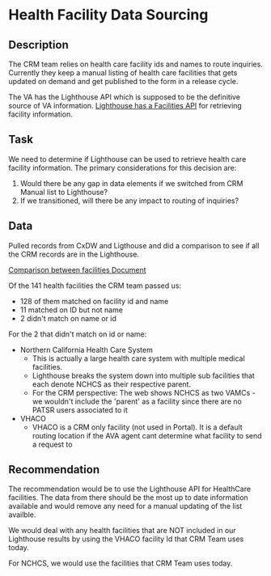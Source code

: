 # Health Facility Data Sourcing

## Description
The CRM team relies on health care facility ids and names to route inquiries.  Currently they keep a manual listing of health care facilities that gets updated on demand and get published to the form in a release cycle.  

The VA has the Lighthouse API which is supposed to be the definitive source of VA information.  [Lighthouse has a Facilities API](https://developer.va.gov/explore/api/va-facilities/docs?version=current) for retrieving facility information.  

## Task
We need to determine if Lighthouse can be used to retrieve health care facility information.  The primary considerations for this decision are: 
1.  Would there be any gap in data elements if we switched from CRM Manual list to Lighthouse?
2.  If we transitioned, will there be any impact to routing of inquiries?

## Data 
Pulled records from CxDW and Ligthouse and did a comparison to see if all the CRM records are in the Lighthouse.  

[Comparison between facilities Document](https://github.com/department-of-veterans-affairs/ask-va/files/13251702/compare_records_manual_update.xlsx)

Of the 141 health facilities the CRM team passed us: 
* 128 of them matched on facility id and name
* 11 matched on ID but not name
* 2 didn't match on name or id

For the 2 that didn't match on id or name: 
* Northern California Health Care System
  * This is actually a large health care system with multiple medical facilities.
  * Lighthouse breaks the system down into multiple sub facilities that each denote NCHCS as their respective parent.
  * For the CRM perspective: The web shows NCHCS as two VAMCs - we wouldn't include the 'parent' as a facility since there are no PATSR users associated to it
* VHACO
  * VHACO is a CRM only facility (not used in Portal).  It is a default routing location if the AVA agent cant determine what facility to send a request to

## Recommendation
The recommendation would be to use the Lighthouse API for HealthCare facilities. The data from there should be the most up to date information available and would remove any need for a manual updating of the list availble. 

We would deal with any health facilities that are NOT included in our Lighthouse results by using the VHACO facility Id that CRM Team uses today.

For NCHCS, we would use the facilities that CRM Team uses today.  
